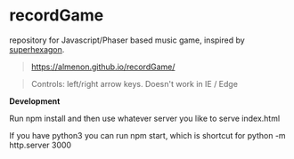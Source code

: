 # recordGame


repository for Javascript/Phaser based music game, inspired by [superhexagon](http://superhexagon.com/).

> https://almenon.github.io/recordGame/

> Controls: left/right arrow keys.  Doesn't work in IE / Edge

**Development**

Run npm install and then use whatever server you like to serve index.html

If you have python3 you can run npm start, which is shortcut for python -m http.server 3000

